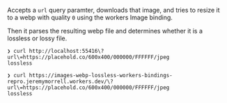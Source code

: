 Accepts a `url` query paramter, downloads that image, and tries to resize it to a webp with quality `0`
using the workers Image binding.

Then it parses the resulting webp file and determines whether it is a lossless or lossy file.

```
❯ curl http://localhost:55416\?url\=https://placehold.co/600x400/000000/FFFFFF/jpeg
lossless
```

```
❯ curl https://images-webp-lossless-workers-bindings-repro.jeremymorrell.workers.dev/\?url\=https://placehold.co/600x400/000000/FFFFFF/jpeg
lossless
```

